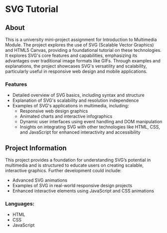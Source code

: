 # SVG Tutorial
## About

This is a university mini-project assignment for Introduction to Multimedia Module. The project explores the use of SVG (Scalable Vector Graphics) and HTML5 Canvas, providing a foundational tutorial on these technologies. It explores SVG's core features and capabilities, emphasizing its advantages over traditional image formats like GIFs. Through examples and explanations, the project showcases SVG's versatility and scalability, particularly useful in responsive web design and mobile applications.

### Features

- Detailed overview of SVG basics, including syntax and structure
- Explanation of SVG's scalability and resolution independence
- Examples of SVG's applications in multimedia, including:
  - Responsive web design graphics
  - Animated charts and interactive infographics
  - Dynamic user interfaces using event handling and DOM manipulation
  - Insights on integrating SVG with other technologies like HTML, CSS, and JavaScript for enhanced interactivity and accessibility

## Project Information

This project provides a foundation for understanding SVG’s potential in multimedia and is structured to educate users on creating scalable, interactive graphics. Further development could include:

- Advanced SVG animations
- Examples of SVG in real-world responsive design projects
- Enhanced interactive elements using JavaScript and CSS animations

### Languages:

- HTML
- CSS
- JavaScript
